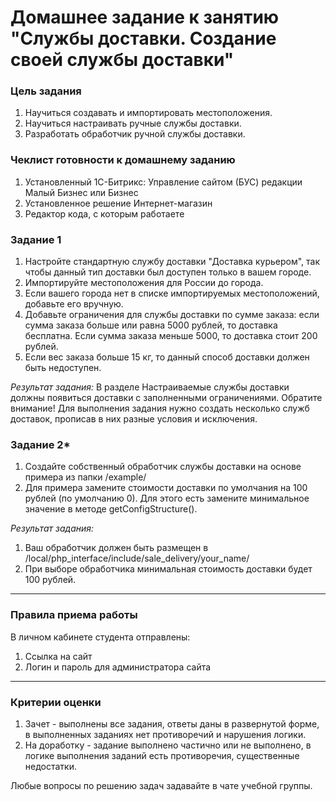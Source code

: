 # Домашнее задание к занятию "Службы доставки. Создание своей службы доставки"

### Цель задания

1. Научиться создавать и импортировать местоположения.
2. Научиться настраивать ручные службы доставки.
3. Разработать обработчик ручной службы доставки.


### Чеклист готовности к домашнему заданию

1. Установленный 1С-Битрикс: Управление сайтом (БУС) редакции Малый Бизнес или Бизнес
2. Установленное решение Интернет-магазин
3. Редактор кода, с которым работаете

### Задание 1

1. Настройте стандартную службу доставки "Доставка курьером", так чтобы данный тип доставки был доступен только в вашем городе.
2. Импортируйте местоположения для России до города.
3. Если вашего города нет в списке импортируемых местоположений, добавьте его вручную.
4. Добавьте ограничения для службы доставки по сумме заказа: если сумма заказа больше или равна 5000 рублей, то доставка бесплатна. Если сумма заказа меньше 5000, то доставка стоит 200 рублей.
5. Если вес заказа больше 15 кг, то данный способ доставки должен быть недоступен.

*Результат задания:* 
В разделе Настраиваемые службы доставки должны появиться доставки с заполненными ограничениями. Обратите внимание! Для выполнения задания нужно создать несколько служб доставок, прописав в них разные условия и исключения.

### Задание 2*

1. Создайте собственный обработчик службы доставки на основе примера из папки /example/
2. Для примера замените стоимости доставки по умолчания на 100 рублей (по умолчанию 0). Для этого есть замените минимальное значение в методе getConfigStructure().

*Результат задания:* 
1. Ваш обработчик должен быть размещен в /local/php_interface/include/sale_delivery/your_name/
2. При выборе обработчика минимальная стоимость доставки будет 100 рублей.

------

### Правила приема работы

В личном кабинете студента отправлены:
1. Ссылка на сайт
2. Логин и пароль для администратора сайта

------

### Критерии оценки

1. Зачет - выполнены все задания, ответы даны в развернутой форме, в выполненных заданиях нет противоречий и нарушения логики. 
2. На доработку - задание выполнено частично или не выполнено, в логике выполнения заданий есть противоречия, существенные недостатки.

Любые вопросы по решению задач задавайте в чате учебной группы.





